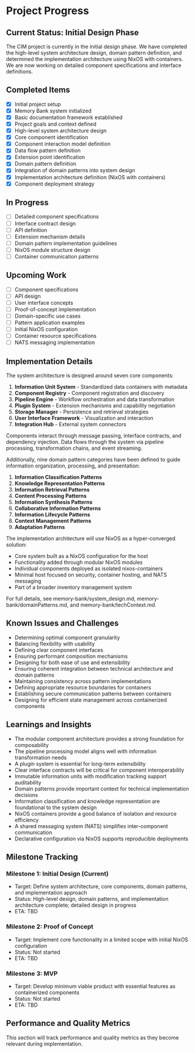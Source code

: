 # Project Progress

## Current Status: Initial Design Phase

The CIM project is currently in the initial design phase. We have completed the high-level system architecture design, domain pattern definition, and determined the implementation architecture using NixOS with containers. We are now working on detailed component specifications and interface definitions.

## Completed Items

- [x] Initial project setup
- [x] Memory Bank system initialized
- [x] Basic documentation framework established
- [x] Project goals and context defined
- [x] High-level system architecture design
- [x] Core component identification
- [x] Component interaction model definition
- [x] Data flow pattern definition
- [x] Extension point identification
- [x] Domain pattern definition
- [x] Integration of domain patterns into system design
- [x] Implementation architecture definition (NixOS with containers)
- [x] Component deployment strategy

## In Progress

- [ ] Detailed component specifications
- [ ] Interface contract design
- [ ] API definition
- [ ] Extension mechanism details
- [ ] Domain pattern implementation guidelines
- [ ] NixOS module structure design
- [ ] Container communication patterns

## Upcoming Work

- [ ] Component specifications
- [ ] API design
- [ ] User interface concepts
- [ ] Proof-of-concept implementation
- [ ] Domain-specific use cases
- [ ] Pattern application examples
- [ ] Initial NixOS configuration
- [ ] Container resource specifications
- [ ] NATS messaging implementation

## Implementation Details

The system architecture is designed around seven core components:

1. **Information Unit System** - Standardized data containers with metadata
2. **Component Registry** - Component registration and discovery
3. **Pipeline Engine** - Workflow orchestration and data transformation
4. **Plugin System** - Extension mechanisms and capability negotiation
5. **Storage Manager** - Persistence and retrieval strategies
6. **User Interface Framework** - Visualization and interaction
7. **Integration Hub** - External system connectors

Components interact through message passing, interface contracts, and dependency injection. Data flows through the system via pipeline processing, transformation chains, and event streaming.

Additionally, nine domain pattern categories have been defined to guide information organization, processing, and presentation:

1. **Information Classification Patterns**
2. **Knowledge Representation Patterns**
3. **Information Retrieval Patterns**
4. **Content Processing Patterns**
5. **Information Synthesis Patterns**
6. **Collaborative Information Patterns**
7. **Information Lifecycle Patterns**
8. **Context Management Patterns**
9. **Adaptation Patterns**

The implementation architecture will use NixOS as a hyper-converged solution:
- Core system built as a NixOS configuration for the host
- Functionality added through modular NixOS modules
- Individual components deployed as isolated nixos-containers
- Minimal host focused on security, container hosting, and NATS messaging
- Part of a broader inventory management system

For full details, see memory-bank/system_design.md, memory-bank/domainPatterns.md, and memory-bank/techContext.md.

## Known Issues and Challenges

- Determining optimal component granularity
- Balancing flexibility with usability
- Defining clear component interfaces
- Ensuring performant composition mechanisms
- Designing for both ease of use and extensibility
- Ensuring coherent integration between technical architecture and domain patterns
- Maintaining consistency across pattern implementations
- Defining appropriate resource boundaries for containers
- Establishing secure communication patterns between containers
- Designing for efficient state management across containerized components

## Learnings and Insights

- The modular component architecture provides a strong foundation for composability
- The pipeline processing model aligns well with information transformation needs
- A plugin system is essential for long-term extensibility
- Clear interface contracts will be critical for component interoperability
- Immutable information units with modification tracking support auditability
- Domain patterns provide important context for technical implementation decisions
- Information classification and knowledge representation are foundational to the system design
- NixOS containers provide a good balance of isolation and resource efficiency
- A shared messaging system (NATS) simplifies inter-component communication
- Declarative configuration via NixOS supports reproducible deployments

## Milestone Tracking

### Milestone 1: Initial Design (Current)
- Target: Define system architecture, core components, domain patterns, and implementation approach
- Status: High-level design, domain patterns, and implementation architecture complete; detailed design in progress
- ETA: TBD

### Milestone 2: Proof of Concept
- Target: Implement core functionality in a limited scope with initial NixOS configuration
- Status: Not started
- ETA: TBD

### Milestone 3: MVP
- Target: Develop minimum viable product with essential features as containerized components
- Status: Not started
- ETA: TBD

## Performance and Quality Metrics

This section will track performance and quality metrics as they become relevant during implementation. 